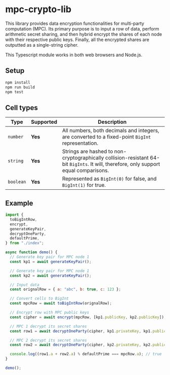 # mpc-crypto-lib

This library provides data encryption functionalities for multi-party computation (MPC). Its primary purpose is to input a row of data, perform arithmetic secret sharing, and then hybrid encrypt the shares of each node with their respective public keys. Finally, all the encrypted shares are outputted as a single-string cipher.

This Typescript module works in both web browsers and Node.js.

## Setup

```sh
npm install
npm run build
npm test
```

## Cell types

| Type      | Supported | Description                                                                                                                           |
| --------- | --------- | ------------------------------------------------------------------------------------------------------------------------------------- |
| `number`  | **Yes**   | All numbers, both decimals and integers, are converted to a fixed-point `BigInt` representation.                                      |
| `string`  | **Yes**   | Strings are hashed to non-cryptographically collision-resistant 64-bit `BigInts`. It will, therefore, only support equal comparisons. |
| `boolean` | **Yes**   | Represented as `BigInt(0)` for false, and `BigInt(1)` for true.                                                                       |

## Example

```js
import {
  toBigIntRow,
  encrypt,
  generateKeyPair,
  decryptOneParty,
  defaultPrime,
} from "./index";

async function demo() {
  // Generate key pair for MPC node 1
  const kp1 = await generateKeyPair();

  // Generate key pair for MPC node 1
  const kp2 = await generateKeyPair();

  // Input data
  const orignalRow = { a: "abc", b: true, c: 123 };

  // Convert cells to BigInt
  const mpcRow = await toBigIntRow(orignalRow);

  // Encrypt row with MPC public keys
  const cipher = await encrypt(mpcRow, [kp1.publicKey, kp2.publicKey]);

  // MPC 1 decrypt its secret shares
  const row1 = await decryptOneParty(cipher, kp1.privateKey, kp1.publicKey);

  // MPC 2 decrypt its secret shares
  const row2 = await decryptOneParty(cipher, kp2.privateKey, kp2.publicKey);

  console.log((row1.a + row2.a) % defaultPrime === mpcRow.a); // true
}

demo();
```
